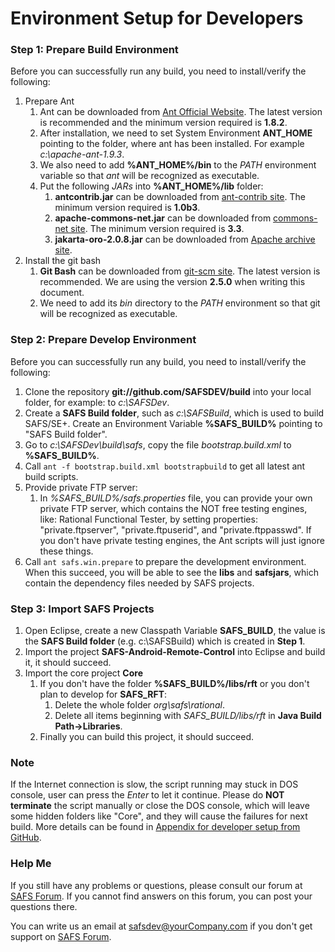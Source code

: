 ﻿# Environment Setup for Developers

### Step 1: Prepare Build Environment
Before you can successfully run any build, you need to install/verify the following:

1. Prepare Ant
    1. Ant can be downloaded from [Ant Official Website](http://ant.apache.org/). The latest version is recommended and the minimum version required is **1.8.2**.
    2. After installation, we need to set System Environment **ANT_HOME** pointing to the folder, where ant has been installed. For example *c:\apache-ant-1.9.3*.
    3. We also need to add **%ANT_HOME%/bin** to the *PATH* environment variable so that *ant* will be recognized as executable.
    4. Put the following *JARs* into **%ANT_HOME%/lib** folder:
        1. **antcontrib.jar** can be downloaded from [ant-contrib site](http://sourceforge.net/projects/ant-contrib/files/ant-contrib/). The minimum version required is **1.0b3**.
	    2. **apache-commons-net.jar** can be downloaded from [commons-net site](https://commons.apache.org/proper/commons-net/). The minimum version required is **3.3**.
	    3. **jakarta-oro-2.0.8.jar** can be downloaded from [Apache archive site](https://archive.apache.org/dist/jakarta/oro/).
2. Install the git bash 
    1. **Git Bash** can be downloaded from [git-scm site](https://git-scm.com/downloads). The latest version is recommended. We are using the version **2.5.0** when writing this document.
    2. We need to add its *bin* directory to the *PATH* environment so that git will be recognized as executable.


### Step 2: Prepare Develop Environment
Before you can successfully run any build, you need to install/verify the following:
1. Clone the repository **git://github.com/SAFSDEV/build** into your local folder, for example: to *c:\SAFSDev*.
2. Create a **SAFS Build folder**, such as *c:\SAFSBuild*, which is used to build SAFS/SE+. Create an Environment Variable **%SAFS_BUILD%** pointing to "SAFS Build folder".
3. Go to *c:\SAFSDev\build\safs*, copy the file *bootstrap.build.xml* to **%SAFS_BUILD%**.
4. Call ```ant -f bootstrap.build.xml bootstrapbuild``` to get all latest ant build scripts.
5. Provide private FTP server:
    1. In *%SAFS_BUILD%/safs.properties* file, you can provide your own private FTP server, which contains the NOT free testing engines, like: Rational Functional Tester, by setting properties: "private.ftpserver", "private.ftpuserid", and "private.ftppasswd". If you don't have private testing engines, the Ant scripts will just ignore these things.
6. Call ```ant safs.win.prepare``` to prepare the development environment. When this succeed, you will be able to see the **libs** and **safsjars**, which contain the dependency files
   needed by SAFS projects.


### Step 3: Import SAFS Projects
1. Open Eclipse, create a new Classpath Variable **SAFS_BUILD**, the value is the **SAFS Build folder** (e.g. c:\SAFSBuild) which is created in **Step 1**.
2. Import the project **SAFS-Android-Remote-Control** into Eclipse and build it, it should succeed.
3. Import the core project **Core**
    1. If you don't have the folder **%SAFS_BUILD%/libs/rft** or you don't plan to develop for **SAFS_RFT**:
        1. Delete the whole folder *org\safs\rational*.
        2. Delete all items beginning with *SAFS_BUILD/libs/rft* in **Java Build Path->Libraries**.
    2. Finally you can build this project, it should succeed.


### Note
If the Internet connection is slow, the script running may stuck in DOS console, user can press the *Enter* to let it continue. Please do **NOT terminate** the script manually or close the DOS console, which will leave some hidden folders like "Core", and they will cause the failures for next build. More details can be found in [Appendix for developer setup from GitHub](http://safsdev.freeforums.net/thread/20/appendix-developer-setup-github).


### Help Me
If you still have any problems or questions, please consult our forum at [SAFS Forum](http://safsdev.freeforums.net/). If you cannot find answers on this forum, you can post your questions there.

You can write us an email at safsdev@yourCompany.com if you don't get support on [SAFS Forum](http://safsdev.freeforums.net/).
